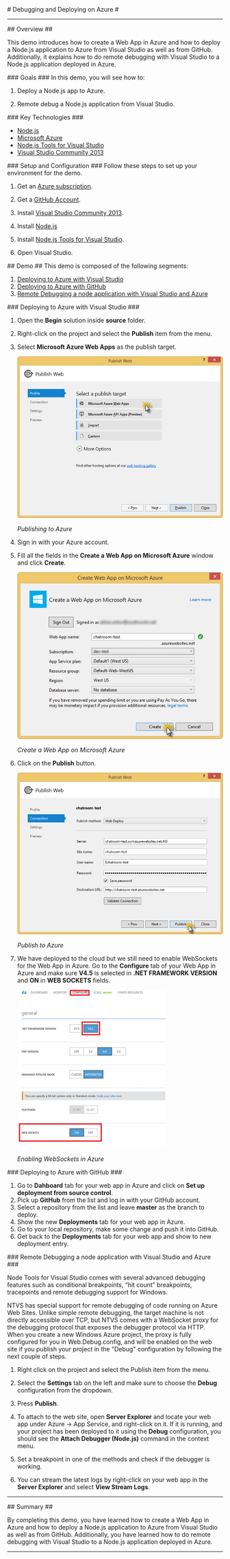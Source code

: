 ﻿<a name="title" />
# Debugging and Deploying on Azure #

---
<a name="Overview" />
## Overview ##

This demo introduces how to create a Web App in Azure and how to deploy a Node.js application to Azure from Visual Studio as well as from GitHub. Additionally, it explains how to do remote debugging with Visual Studio to a Node.js application deployed in Azure.

<a id="goals" />
### Goals ###
In this demo, you will see how to:

1. Deploy a Node.js app to Azure.

1. Remote debug a Node.js application from Visual Studio.

<a name="technologies" />
### Key Technologies ###

- [Node.js][1]
- [Microsoft Azure][2]
- [Node.js Tools for Visual Studio][3]
- [Visual Studio Community 2013][4]

[1]: https://nodejs.org/
[2]: http://azure.microsoft.com/
[3]: https://www.visualstudio.com/en-us/features/node-js-vs.aspx
[4]: https://www.visualstudio.com/en-us/features/node-js-vs.aspx

<a name="Setup" />
### Setup and Configuration ###
Follow these steps to set up your environment for the demo.

1. Get an [Azure subscription](https://azure.microsoft.com/en-us/pricing/free-trial/).
1. Get a [GitHub Account](https://help.github.com/articles/signing-up-for-a-new-github-account/).
1. Install [Visual Studio Community 2013](https://go.microsoft.com/fwlink/?LinkId=517284).

1. Install [Node.js](https://nodejs.org/download/)
1. Install [Node.js Tools for Visual Studio](http://aka.ms/getntvs).
1. Open Visual Studio.

<a name="Demo" />
## Demo ##
This demo is composed of the following segments:

1. [Deploying to Azure with Visual Studio](#segment1)
1. [Deploying to Azure with GitHub](#segment2)
1. [Remote Debugging a node application with Visual Studio and Azure](#segment3)

<a name="segment1" />
### Deploying to Azure with Visual Studio ###

1. Open the **Begin** solution inside **source** folder.
1. Right-click on the project and select the **Publish** item from the menu.
1. Select **Microsoft Azure Web Apps** as the publish target.

	![Deploying to Azure](images/deploy-to-azure.png?raw=true "Deploying to Azure")

	_Publishing to Azure_

1. Sign in with your Azure account.
1. Fill all the fields in the **Create a Web App on Microsoft Azure** window and click **Create**.

	![New Web App window](images/create-web-app-form.png?raw=true "New Web App window")

	_Create a Web App on Microsoft Azure_

1. Click on the **Publish** button.

	![Publish window](images/publish.png?raw=true "Publish window")

	_Publish to Azure_

1. We have deployed to the cloud but we still need to enable WebSockets for the Web App in Azure. Go to the **Configure** tab of your Web App in Azure and make sure **V4.5** is selected in **.NET FRAMEWORK VERSION** and **ON** in **WEB SOCKETS** fields.

	![Enabling WebSockets in Azure](images/enabling-websockets-in-azure.png?raw=true "Enabling WebSockets in Azure")

	_Enabling WebSockets in Azure_

<a name="segment2" />
### Deploying to Azure with GitHub ###

1. Go to **Dahboard** tab for your web app in Azure and click on **Set up deployment from source control**.
1. Pick up **GitHub** from the list and log in with your GitHub account. 
1. Select a repository from the list and leave **master** as the branch to deploy.
1. Show the new **Deployments** tab for your web app in Azure.
1. Go to your local repository, make some change and push it into GitHub.
1. Get back to the **Deployments** tab for your web app and show to new deployment entry.

<a name="segment3" />
### Remote Debugging a node application with Visual Studio and Azure ###

Node Tools for Visual Studio comes with several advanced debugging features such as conditional breakpoints, “hit count” breakpoints, tracepoints and remote debugging support for Windows.

NTVS has special support for remote debugging of code running on Azure Web Sites. Unlike simple remote debugging, the target machine is not directly accessible over TCP, but NTVS comes with a WebSocket proxy for the debugging protocol that exposes the debugger protocol via HTTP. When you create a new Windows Azure project, the proxy is fully configured for you in Web.Debug.config, and will be enabled on the web site if you publish your project in the "Debug" configuration by following the next couple of steps.

1. Right click on the project and select the Publish item from the menu.
1. Select the **Settings** tab on the left and make sure to choose the **Debug** configuration from the dropdown.
1. Press **Publish**.
1. To attach to the web site, open **Server Explorer** and locate your web app under Azure → App Service, and right-click on it. If it is running, and your project has been deployed to it using the **Debug** configuration, you should see the **Attach Debugger (Node.js)** command in the context menu.

1. Set a breakpoint in one of the methods and check if the debugger is working.
1. You can stream the latest logs by right-click on your web app in the **Server Explorer** and select **View Stream Logs**.

---

<a name="summary" />
## Summary ##

By completing this demo, you have learned how to create a Web App in Azure and how to deploy a Node.js application to Azure from Visual Studio as well as from GitHub. Additionally, you have learned how to do remote debugging with Visual Studio to a Node.js application deployed in Azure.

---
